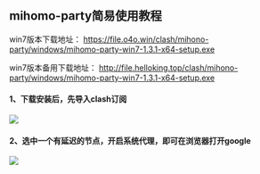 ## mihomo-party简易使用教程

win7版本下载地址：
https://file.o4o.win/clash/mihono-party/windows/mihomo-party-win7-1.3.1-x64-setup.exe

win7版本备用下载地址：
http://file.helloking.top/clash/mihono-party/windows/mihomo-party-win7-1.3.1-x64-setup.exe

#### 1、下载安装后，先导入clash订阅
![](/img2/mihomo/m1.png)

#### 2、选中一个有延迟的节点，开启系统代理，即可在浏览器打开google
![](/img2/mihomo/m2.png)